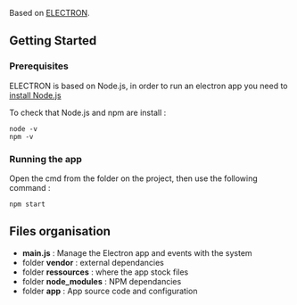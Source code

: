 Based on [ELECTRON](https://electronjs.org/).

## Getting Started

### Prerequisites

ELECTRON is based on Node.js, in order to run an electron app you need to [install Node.js](https://nodejs.org/en/download/)

To check that Node.js and npm are install :
```
node -v
npm -v
```

### Running the app

Open the cmd from the folder on the project, then use the following command :
```
npm start
```

## Files organisation
- **main.js** : Manage the Electron app and events with the system
- folder **vendor** : external dependancies
- folder **ressources** : where the app stock files
- folder **node_modules** : NPM dependancies
- folder **app** : App source code and configuration